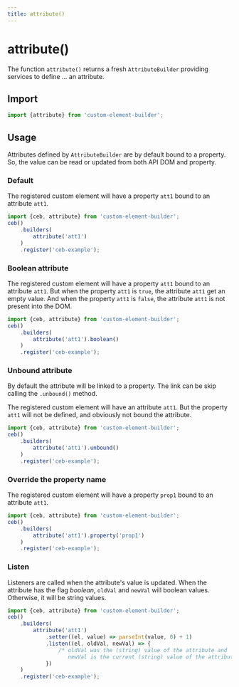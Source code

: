 ```yaml
---
title: attribute()
---
```

# attribute()

The function `attribute()` returns a fresh `AttributeBuilder` providing services to define ... an attribute.

## Import

```javascript
import {attribute} from 'custom-element-builder';
```

## Usage

Attributes defined by `AttributeBuilder` are by default bound to a property.
So, the value can be read or updated from both API DOM and property.

### Default

The registered custom element will have a property `att1` bound to an attribute `att1`.

```javascript
import {ceb, attribute} from 'custom-element-builder';
ceb()
    .builders(
        attribute('att1')
    )
    .register('ceb-example');
```

### Boolean attribute

The registered custom element will have a property `att1` bound to an attribute `att1`.
But when the property `att1` is `true`, the attribute `att1` get an empty value.
And when the property `att1` is `false`, the attribute `att1` is not present into the DOM.

```javascript
import {ceb, attribute} from 'custom-element-builder';
ceb()
    .builders(
        attribute('att1').boolean()
    )
    .register('ceb-example');
```

### Unbound attribute

By default the attribute will be linked to a property.
The link can be skip calling the `.unbound()` method.

The registered custom element will have an attribute `att1`.
But the property `att1` will not be defined, and obviously not bound the attribute.

```javascript
import {ceb, attribute} from 'custom-element-builder';
ceb()
    .builders(
        attribute('att1').unbound()
    )
    .register('ceb-example');
```

### Override the property name

The registered custom element will have a property `prop1` bound to an attribute `att1`.

```javascript
import {ceb, attribute} from 'custom-element-builder';
ceb()
    .builders(
        attribute('att1').property('prop1')
    )
    .register('ceb-example');
```

### Listen

Listeners are called when the attribute's value is updated.
When the attribute has the flag _boolean_, `oldVal` and `newVal` will boolean values.
Otherwise, it will be string values.

```javascript
import {ceb, attribute} from 'custom-element-builder';
ceb()
    .builders(
        attribute('att1')
            .setter((el, value) => parseInt(value, 0) + 1)
            .listen((el, oldVal, newVal) => {
                /* oldVal was the (string) value of the attribute and
                   newVal is the current (string) value of the attribute */
            })
    )
    .register('ceb-example');
```
